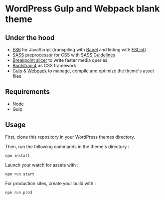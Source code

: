 # WordPress Gulp and Webpack blank theme

## Under the hood

- [ES6](https://github.com/lukehoban/es6features#readme) for JavaScript (transpiling with [Babel](https://babeljs.io/) and linting with [ESLint](https://eslint.org/))
- [SASS](http://sass-lang.com/) preprocessor for CSS with [SASS Guidelines](https://sass-guidelin.es/#the-7-1-pattern)
- [Breakpoint slicer](https://github.com/lolmaus/breakpoint-slicer/) to write faster media queries
- [Bootstrap 4](https://getbootstrap.com/docs/4.0/getting-started/introduction/) as CSS framework
- [Gulp](https://gulpjs.com/) & [Webpack](https://webpack.js.org/) to manage, compile and optimize the theme's asset files

## Requirements

* Node
* Gulp

## Usage

First, clone this repository in your WordPress themes directory.

Then, run the following commands in the theme's directory :

	npm install

Launch your watch for assets with :

	npm run start
	
For production sites, create your build with :

	npm run prod
